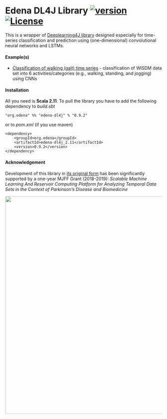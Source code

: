 # Edena DL4J Library [![version](https://img.shields.io/badge/version-0.9.2-green.svg)](https://peterbanda.net) [![License](https://img.shields.io/badge/License-Apache%202.0-lightgrey.svg)](https://www.apache.org/licenses/LICENSE-2.0)

This is a wrapper of [Deeplearning4J library](https://deeplearning4j.org) designed especially for time-series classification and prediction using (one-dimensional) convolutional neural networks and LSTMs.

#### Example(s)

* [Classification of walking (gait) time series](src/main/scala/examples/WalkingActivityClassificationWithCNN.scala) - classification of WISDM data set into 6 activities/categories (e.g., walking, standing, and jogging) using CNNs

#### Installation

All you need is **Scala 2.11**. To pull the library you have to add the following dependency to *build.sbt*

```
"org.edena" %% "edena-dl4j" % "0.9.2"
```

or to *pom.xml* (if you use maven)

```
<dependency>
    <groupId>org.edena</groupId>
    <artifactId>edena-dl4j_2.11</artifactId>
    <version>0.9.2</version>
</dependency>
```

#### Acknowledgement

Development of this library in [its original form](https://github.com/in-cal/incal-dl4j) has been significantly supported by a one-year MJFF Grant (2018-2019):
*Scalable Machine Learning And Reservoir Computing Platform for Analyzing Temporal Data Sets in the Context of Parkinson’s Disease and Biomedicine*

<a href="https://www.michaeljfox.org"><img src="https://peterbanda.net/mjff_logo.png" width="700"></a>
